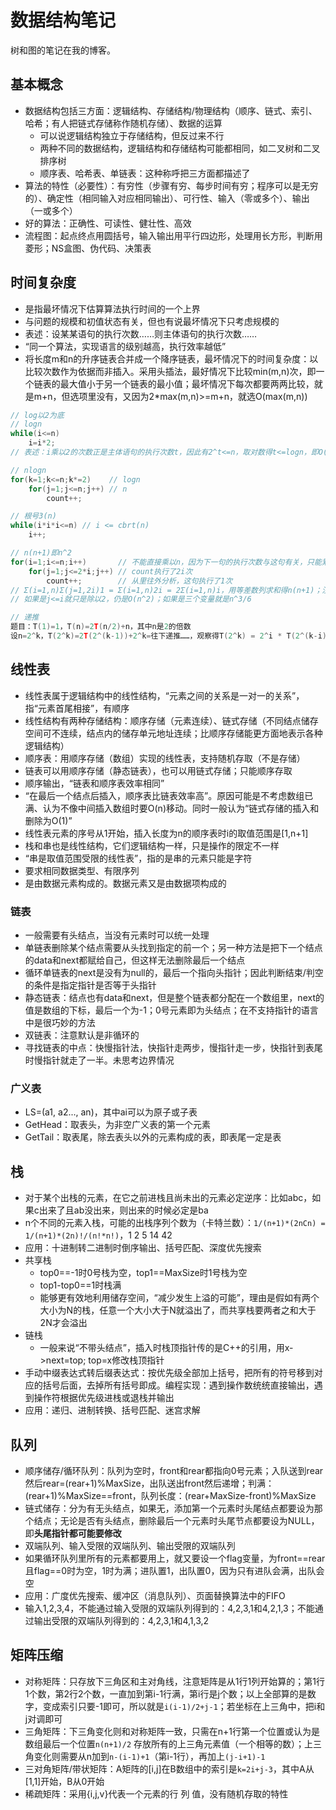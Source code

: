 # 数据结构笔记

树和图的笔记在我的博客。

## 基本概念

* 数据结构包括三方面：逻辑结构、存储结构/物理结构（顺序、链式、索引、哈希；有人把链式存储称作随机存储）、数据的运算
  * 可以说逻辑结构独立于存储结构，但反过来不行
  * 两种不同的数据结构，逻辑结构和存储结构可能都相同，如二叉树和二叉排序树
  * 顺序表、哈希表、单链表：这种称呼把三方面都描述了
* 算法的特性（必要性）：有穷性（步骤有穷、每步时间有穷；程序可以是无穷的）、确定性（相同输入对应相同输出）、可行性、输入（零或多个）、输出（一或多个）
* 好的算法：正确性、可读性、健壮性、高效
* 流程图：起点终点用圆括号，输入输出用平行四边形，处理用长方形，判断用菱形；NS盒图、伪代码、决策表

## 时间复杂度

* 是指最坏情况下估算算法执行时间的一个上界
* 与问题的规模和初值状态有关，但也有说最坏情况下只考虑规模的
* 表述：设某某语句的执行次数……则主体语句的执行次数……
* “同一个算法，实现语言的级别越高，执行效率越低”
* 将长度m和n的升序链表合并成一个降序链表，最坏情况下的时间复杂度：以比较次数作为依据而非插入。采用头插法，最好情况下比较min(m,n)次，即一个链表的最大值小于另一个链表的最小值；最坏情况下每次都要两两比较，就是m+n，但选项里没有，又因为2*max(m,n)>=m+n，就选O(max(m,n))

```c
// log以2为底
// logn
while(i<=n)
    i=i*2;
// 表述：i乘以2的次数正是主体语句的执行次数t，因此有2^t<=n，取对数得t<=logn，即O(n)=logn

// nlogn
for(k=1;k<=n;k*=2)    // logn
    for(j=1;j<=n;j++) // n
        count++;

// 根号3(n)
while(i*i*i<=n) // i <= cbrt(n)
    i++;

// n(n+1)即n^2
for(i=1;i<=n;i++)       // 不能直接乘以n，因为下一句的执行次数与这句有关，只能累加
    for(j=1;j<=2*i;j++) // count执行了2i次
        count++;        // 从里往外分析，这句执行了1次
// Σ(i=1,n)Σ(j=1,2i)1 = Σ(i=1,n)2i = 2Σ(i=1,n)i，用等差数列求和得n(n+1)；注意第一个等号前的东西是1不是j，即2i个1加起来
// 如果是j<=i就只是除以2，仍是O(n^2)；如果是三个变量就是n^3/6

// 递推
题目：T(1)=1，T(n)=2T(n/2)+n，其中n是2的倍数
设n=2^k，T(2^k)=2T(2^(k-1))+2^k=往下递推……，观察得T(2^k) = 2^i * T(2^(k-i)) + i*2^k，当i等于k时带入得T(n)=n(logn+1)
```

## 线性表

* 线性表属于逻辑结构中的线性结构，“元素之间的关系是一对一的关系”，指“元素首尾相接”，有顺序
* 线性结构有两种存储结构：顺序存储（元素连续）、链式存储（不同结点储存空间可不连续，结点内的储存单元地址连续；比顺序存储能更方面地表示各种逻辑结构）
* 顺序表：用顺序存储（数组）实现的线性表，支持随机存取（不是存储）
* 链表可以用顺序存储（静态链表），也可以用链式存储；只能顺序存取
* 顺序输出，“链表和顺序表效率相同”
* “在最后一个结点后插入，顺序表比链表效率高”。原因可能是不考虑数组已满、认为不像中间插入数组时要O(n)移动。同时一般认为“链式存储的插入和删除为O(1)”
* 线性表元素的序号从1开始，插入长度为n的顺序表时i的取值范围是[1,n+1]
* 栈和串也是线性结构，它们逻辑结构一样，只是操作的限定不一样
* “串是取值范围受限的线性表”，指的是串的元素只能是字符
* 要求相同数据类型、有限序列
* 是由数据元素构成的。数据元素又是由数据项构成的

### 链表

* 一般需要有头结点，当没有元素时可以统一处理
* 单链表删除某个结点需要从头找到指定的前一个；另一种方法是把下一个结点的data和next都赋给自己，但这样无法删除最后一个结点
* 循环单链表的next是没有为null的，最后一个指向头指针；因此判断结束/判空的条件是指定指针是否等于头指针
* 静态链表：结点也有data和next，但是整个链表都分配在一个数组里，next的值是数组的下标，最后一个为-1；0号元素即为头结点；在不支持指针的语言中是很巧妙的方法
* 双链表：注意默认是非循环的
* 寻找链表的中点：快慢指针法，快指针走两步，慢指针走一步，快指针到表尾时慢指针就走了一半。未思考边界情况

### 广义表

* LS=(a1, a2..., an)，其中ai可以为原子或子表
* GetHead：取表头，为非空广义表的第一个元素
* GetTail：取表尾，除去表头以外的元素构成的表，即表尾一定是表

## 栈

* 对于某个出栈的元素，在它之前进栈且尚未出的元素必定逆序：比如abc，如果c出来了且ab没出来，则出来的时候必定是ba
* n个不同的元素入栈，可能的出栈序列个数为（卡特兰数）：`1/(n+1)*(2nCn) = 1/(n+1)*(2n)!/(n!*n!)`，1 2 5 14 42
* 应用：十进制转二进制时倒序输出、括号匹配、深度优先搜索
* 共享栈
  * top0==-1时0号栈为空，top1==MaxSize时1号栈为空
  * top1-top0==1时栈满
  * 能够更有效地利用储存空间，“减少发生上溢的可能”，理由是假如有两个大小为N的栈，任意一个大小大于N就溢出了，而共享栈要两者之和大于2N才会溢出
* 链栈
  * 一般来说“不带头结点”，插入时栈顶指针传的是C++的引用，用x->next=top; top=x修改栈顶指针
* 手动中缀表达式转后缀表达式：按优先级全部加上括号，把所有的符号移到对应的括号后面，去掉所有括号即成。编程实现：遇到操作数统统直接输出，遇到操作符根据优先级进栈或退栈并输出
* 应用：递归、进制转换、括号匹配、迷宫求解

## 队列

* 顺序储存/循环队列：队列为空时，front和rear都指向0号元素；入队送到rear然后rear=(rear+1)%MaxSize，出队送出front然后递增；判满：(rear+1)%MaxSize==front，队列长度：(rear+MaxSize-front)%MaxSize
* 链式储存：分为有无头结点，如果无，添加第一个元素时头尾结点都要设为那个结点；无论是否有头结点，删除最后一个元素时头尾节点都要设为NULL，即**头尾指针都可能要修改**
* 双端队列、输入受限的双端队列、输出受限的双端队列
* 如果循环队列里所有的元素都要用上，就又要设一个flag变量，为front==rear且flag==0时为空，1时为满；进队置1，出队置0，因为只有进队会满，出队会空
* 应用：广度优先搜索、缓冲区（消息队列）、页面替换算法中的FIFO
* 输入1,2,3,4，不能通过输入受限的双端队列得到的：4,2,3,1和4,2,1,3；不能通过输出受限的双端队列得到的：4,2,3,1和4,1,3,2

## 矩阵压缩

* 对称矩阵：只存放下三角区和主对角线，注意矩阵是从1行1列开始算的；第1行1个数，第2行2个数，一直加到第i-1行满，第i行是j个数；以上全部算的是数字，变成索引只要-1即可，所以就是`i(i-1)/2+j-1`；若坐标在上三角中，把i和j对调即可
* 三角矩阵：下三角变化则和对称矩阵一致，只需在n+1行第一个位置或认为是数组最后一个位置`n(n+1)/2` 存放所有的上三角元素值（一个相等的数）；上三角变化则需要从n加到`n-(i-1)+1`（第i-1行），再加上`(j-i+1)-1`
* 三对角矩阵/带状矩阵：A矩阵的[i,j]在B数组中的索引是`k=2i+j-3`，其中A从[1,1]开始，B从0开始
* 稀疏矩阵：采用{i,j,v}代表一个元素的行 列 值，没有随机存取的特性
